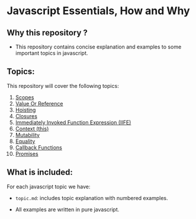 # Javascript Essentials, How and Why

## Why this repository ?
* This repository contains concise explanation and examples to some important topics in javascript.


## Topics:
This repository will cover the following topics:

1. [Scopes](scopes.md)
2. [Value Or Reference](valueOrReference.md)
3. [Hoisting](hoisting.md)
4. [Closures](closure.md)
5. [Immediately Invoked Function Expression (IIFE)](IIFE.md)
6. [Context (this)](context.md)
7. [Mutability](mutability.md)
8. [Equality](equality.md)
9. [Callback Functions](callbackFunctions.md)
10. [Promises](promises.md)

## What is included:
For each javascript topic we have:
* `topic.md`: includes topic explanation with numbered examples.

* All examples are written in pure javascript.

